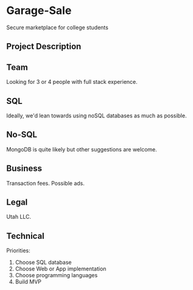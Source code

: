 # Garage-Sale
Secure marketplace for college students

## Project Description

## Team
Looking for 3 or 4 people with full stack experience.

## SQL
Ideally, we'd lean towards using noSQL databases as much as possible.

## No-SQL
MongoDB is quite likely but other suggestions are welcome.

## Business
Transaction fees.
Possible ads.

## Legal
Utah LLC.

## Technical
Priorities:
1. Choose SQL database
2. Choose Web or App implementation
3. Choose programming languages
4. Build MVP
